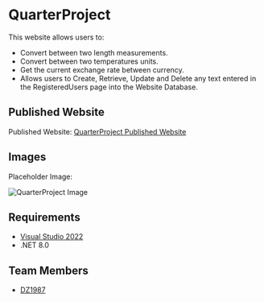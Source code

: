 # QuarterProject
This website allows users to:
* Convert between two length measurements.
* Convert between two temperatures units.
* Get the current exchange rate between currency.
* Allows users to Create, Retrieve, Update and Delete any text entered in the RegisteredUsers page into the Website Database.

## Published Website
Published Website: [QuarterProject Published Website](https://quarterproject.azurewebsites.net/)

## Images
Placeholder Image:

![QuarterProject Image](https://placehold.co/200)

## Requirements
- [Visual Studio 2022](https://visualstudio.microsoft.com/vs/)
- .NET 8.0

## Team Members
- [DZ1987](https://github.com/DZ1987)
